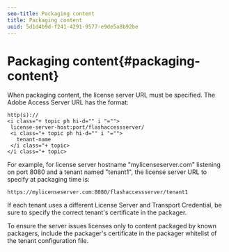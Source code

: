 ```yaml
---
seo-title: Packaging content
title: Packaging content
uuid: 5d1d4b9d-f241-4291-9577-e9de5a8b92be
---
```


# Packaging content{#packaging-content}

When packaging content, the license server URL must be specified. The Adobe Access Server URL has the format:

```
http(s)://
<i class="+ topic ph hi-d="" i "="">
 license-server-host:port/flashaccessserver/
 <i class="+ topic ph hi-d="" i "="">
   tenant-name
 </i class="+ topic>
</i class="+ topic>
```

For example, for license server hostname "mylicenseserver.com" listening on port 8080 and a tenant named "tenant1", the license server URL to specify at packaging time is:

```
https://mylicenseserver.com:8080/flashaccessserver/tenant1
```

If each tenant uses a different License Server and Transport Credential, be sure to specify the correct tenant's certificate in the packager.

To ensure the server issues licenses only to content packaged by known packagers, include the packager's certificate in the packager whitelist of the tenant configuration file. 
